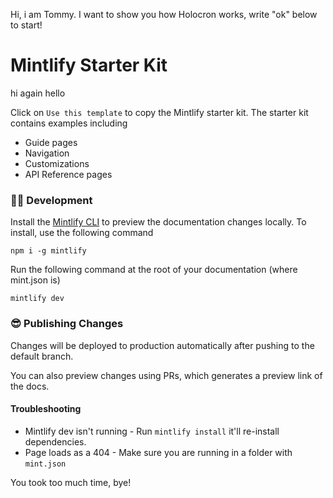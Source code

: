Hi, i am Tommy. I want to show you how Holocron works, write "ok" below to start!

# Mintlify Starter Kit

hi again hello

Click on `Use this template` to copy the Mintlify starter kit. The starter kit contains examples including

- Guide pages
- Navigation
- Customizations
- API Reference pages

### 👩‍💻 Development

Install the [Mintlify CLI](https://www.npmjs.com/package/mintlify) to preview the documentation changes locally. To install, use the following command

```
npm i -g mintlify
```

Run the following command at the root of your documentation (where mint.json is)

```
mintlify dev
```

### 😎 Publishing Changes

Changes will be deployed to production automatically after pushing to the default branch.

You can also preview changes using PRs, which generates a preview link of the docs.

#### Troubleshooting

- Mintlify dev isn't running - Run `mintlify install` it'll re-install dependencies.
- Page loads as a 404 - Make sure you are running in a folder with `mint.json`

You took too much time, bye!